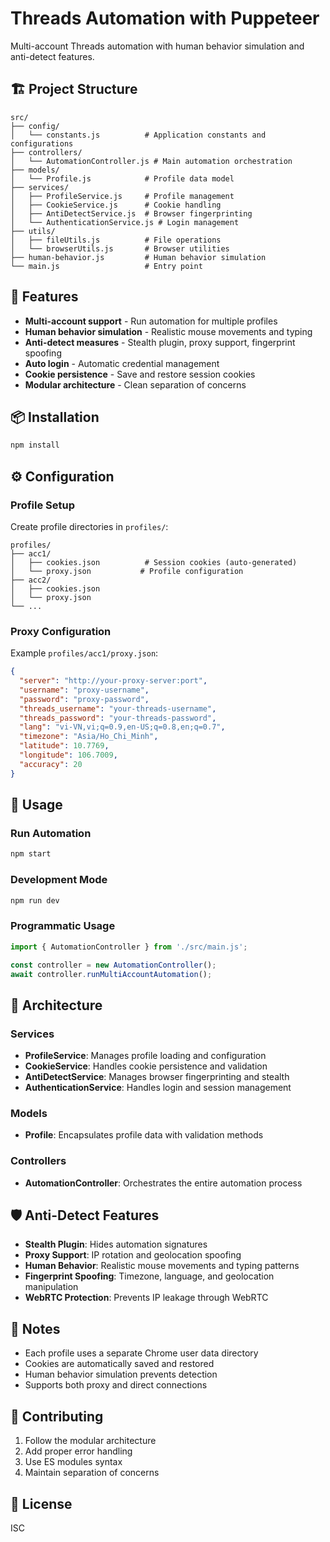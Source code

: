 # Threads Automation with Puppeteer

Multi-account Threads automation with human behavior simulation and anti-detect features.

## 🏗️ Project Structure

```
src/
├── config/
│   └── constants.js          # Application constants and configurations
├── controllers/
│   └── AutomationController.js # Main automation orchestration
├── models/
│   └── Profile.js            # Profile data model
├── services/
│   ├── ProfileService.js     # Profile management
│   ├── CookieService.js      # Cookie handling
│   ├── AntiDetectService.js  # Browser fingerprinting
│   └── AuthenticationService.js # Login management
├── utils/
│   ├── fileUtils.js          # File operations
│   └── browserUtils.js       # Browser utilities
├── human-behavior.js         # Human behavior simulation
└── main.js                   # Entry point
```

## 🚀 Features

- **Multi-account support** - Run automation for multiple profiles
- **Human behavior simulation** - Realistic mouse movements and typing
- **Anti-detect measures** - Stealth plugin, proxy support, fingerprint spoofing
- **Auto login** - Automatic credential management
- **Cookie persistence** - Save and restore session cookies
- **Modular architecture** - Clean separation of concerns

## 📦 Installation

```bash
npm install
```

## ⚙️ Configuration

### Profile Setup

Create profile directories in `profiles/`:

```
profiles/
├── acc1/
│   ├── cookies.json          # Session cookies (auto-generated)
│   └── proxy.json           # Profile configuration
├── acc2/
│   ├── cookies.json
│   └── proxy.json
└── ...
```

### Proxy Configuration

Example `profiles/acc1/proxy.json`:

```json
{
  "server": "http://your-proxy-server:port",
  "username": "proxy-username",
  "password": "proxy-password",
  "threads_username": "your-threads-username",
  "threads_password": "your-threads-password",
  "lang": "vi-VN,vi;q=0.9,en-US;q=0.8,en;q=0.7",
  "timezone": "Asia/Ho_Chi_Minh",
  "latitude": 10.7769,
  "longitude": 106.7009,
  "accuracy": 20
}
```

## 🎯 Usage

### Run Automation

```bash
npm start
```

### Development Mode

```bash
npm run dev
```

### Programmatic Usage

```javascript
import { AutomationController } from './src/main.js';

const controller = new AutomationController();
await controller.runMultiAccountAutomation();
```

## 🔧 Architecture

### Services

- **ProfileService**: Manages profile loading and configuration
- **CookieService**: Handles cookie persistence and validation
- **AntiDetectService**: Manages browser fingerprinting and stealth
- **AuthenticationService**: Handles login and session management

### Models

- **Profile**: Encapsulates profile data with validation methods

### Controllers

- **AutomationController**: Orchestrates the entire automation process

## 🛡️ Anti-Detect Features

- **Stealth Plugin**: Hides automation signatures
- **Proxy Support**: IP rotation and geolocation spoofing
- **Human Behavior**: Realistic mouse movements and typing patterns
- **Fingerprint Spoofing**: Timezone, language, and geolocation manipulation
- **WebRTC Protection**: Prevents IP leakage through WebRTC

## 📝 Notes

- Each profile uses a separate Chrome user data directory
- Cookies are automatically saved and restored
- Human behavior simulation prevents detection
- Supports both proxy and direct connections

## 🤝 Contributing

1. Follow the modular architecture
2. Add proper error handling
3. Use ES modules syntax
4. Maintain separation of concerns

## 📄 License

ISC
